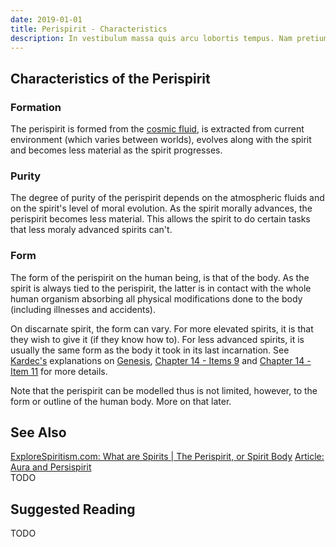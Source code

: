 ```yaml
---
date: 2019-01-01
title: Perispirit - Characteristics
description: In vestibulum massa quis arcu lobortis tempus. Nam pretium arcu in odio vulputate luctus.
---
```


## Characteristics of the Perispirit

### Formation
The perispirit is formed from the [cosmic fluid](/about/cosmic-fluid), is extracted from current environment (which varies between worlds), evolves along with the spirit and becomes less material as the spirit progresses.

### Purity
The degree of purity of the perispirit depends on the atmospheric fluids and on the spirit's level of moral evolution. As the spirit morally advances, the perispirit becomes less material. This allows the spirit to do certain tasks that less moraly advanced spirits can't.

### Form
The form of the perispirit on the human being, is that of the body. As the spirit is always tied to the perispirit, the latter is in contact with the whole human organism absorbing all physical modifications done to the body (including illnesses and accidents).

On discarnate spirit, the form can vary. For more elevated spirits, it is that they wish to give it (if they know how to). For less advanced spirits, it is usually the same form as the body it took in its last incarnation. See [Kardec's](/profiles/allan-kardec) explanations on [Genesis](/books/allan-kardec/Genesis), [Chapter 14 - Items 9](/books/allan-kardec/Genesis/14-9) and [Chapter 14 - Item 11](/books/allan-kardec/Genesis/11) for more details.

Note that the perispirit can be modelled thus is not limited, however, to the form or outline of the human body. More on that later.


## See Also
[ExploreSpiritism.com: What are Spirits | The Perispirit, or Spirit Body](//www.explorespiritism.com/Philosophy_Perispirit_Definition.htm)
[Article: Aura and Persispirit](/articles/aura-and-perispirit)  
TODO

## Suggested Reading
TODO





